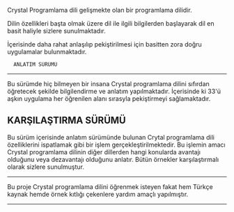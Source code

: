 Crystal Programlama dili gelişmekte olan bir programlama dilidir.

Dilin özellikleri başta olmak üzere dil ile ilgili bilgilerden başlayarak dil en basit haliyle sizlere sunulmaktadır.

İçerisinde daha rahat anlaşılıp pekiştirilmesi için basitten zora doğru uygulamalar bulunmaktadır.

      ANLATIM SÜRÜMÜ
-------------------------
Bu sürümde hiç bilmeyen bir insana Crystal programlama dilini sıfırdan öğretecek şekilde bilgilendirme ve anlatım yapılmaktadır.
İçerisinde ki 33'ü aşkın uygulama her öğrenilen alanı sırasyla pekiştirmeyi sağlamaktadır.

   KARŞILAŞTIRMA SÜRÜMÜ
 -------------------------
 Bu sürüm içerisinde anlatım sürümünde bulunan Crytal programlama dili özelliklerini ispatlamak gibi bir işlem gerçekleştirilmektedir.
 Bu işlemin amacı Crystal programlama dilinin diğer dillerden hangi konularda avantajı olduğunu veya dezavantajı olduğunu anlatır. 
 Bütün örnekler karşılaştırmalı olarak sizlere sunulmuştur.
 
 ***************************************************************************************************************************************
 Bu proje Crystal programlama dilini öğrenmek isteyen fakat hem Türkçe kaynak hemde örnek kıtlığı çekenlere yardım amaçlı yapılmıştır.
 ***************************************************************************************************************************************
